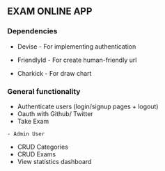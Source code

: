 ## EXAM ONLINE APP

### Dependencies

* Devise - For implementing authentication

* FriendlyId - For create human-friendly url

* Charkick - For draw chart

### General functionality
* Authenticate users (login/signup pages + logout)
* Oauth with Github/ Twitter  
* Take Exam  

` - Admin User `

* CRUD Categories
* CRUD Exams
* View statistics dashboard
